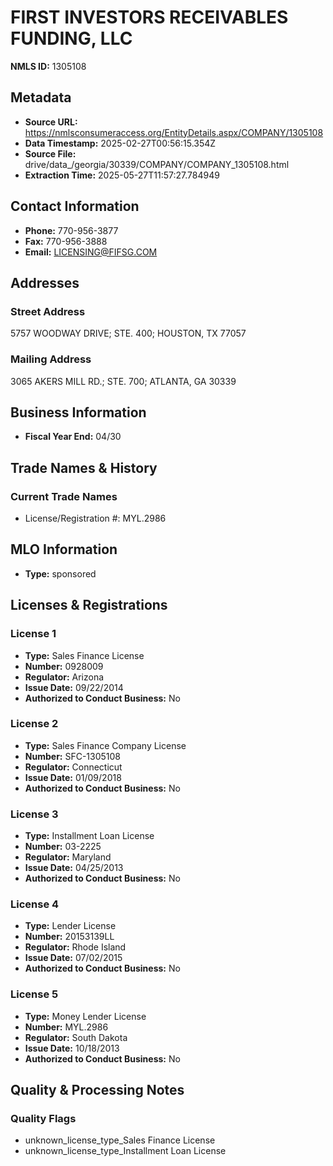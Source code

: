 # FIRST INVESTORS RECEIVABLES FUNDING, LLC

**NMLS ID:** 1305108

## Metadata
- **Source URL:** https://nmlsconsumeraccess.org/EntityDetails.aspx/COMPANY/1305108
- **Data Timestamp:** 2025-02-27T00:56:15.354Z
- **Source File:** drive/data_/georgia/30339/COMPANY/COMPANY_1305108.html
- **Extraction Time:** 2025-05-27T11:57:27.784949

## Contact Information
- **Phone:** 770-956-3877
- **Fax:** 770-956-3888
- **Email:** LICENSING@FIFSG.COM

## Addresses
### Street Address
5757 WOODWAY DRIVE; STE. 400; HOUSTON, TX 77057

### Mailing Address
3065 AKERS MILL RD.; STE. 700; ATLANTA, GA 30339

## Business Information
- **Fiscal Year End:** 04/30

## Trade Names & History
### Current Trade Names
- License/Registration #: MYL.2986

## MLO Information
- **Type:** sponsored

## Licenses & Registrations

### License 1
- **Type:** Sales Finance License
- **Number:** 0928009
- **Regulator:** Arizona
- **Issue Date:** 09/22/2014
- **Authorized to Conduct Business:** No

### License 2
- **Type:** Sales Finance Company License
- **Number:** SFC-1305108
- **Regulator:** Connecticut
- **Issue Date:** 01/09/2018
- **Authorized to Conduct Business:** No

### License 3
- **Type:** Installment Loan License
- **Number:** 03-2225
- **Regulator:** Maryland
- **Issue Date:** 04/25/2013
- **Authorized to Conduct Business:** No

### License 4
- **Type:** Lender License
- **Number:** 20153139LL
- **Regulator:** Rhode Island
- **Issue Date:** 07/02/2015
- **Authorized to Conduct Business:** No

### License 5
- **Type:** Money Lender License
- **Number:** MYL.2986
- **Regulator:** South Dakota
- **Issue Date:** 10/18/2013
- **Authorized to Conduct Business:** No

## Quality & Processing Notes
### Quality Flags
- unknown_license_type_Sales Finance License
- unknown_license_type_Installment Loan License
